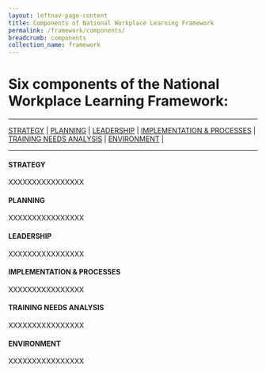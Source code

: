 ```yaml
---
layout: leftnav-page-content
title: Components of National Workplace Learning Framework
permalink: /framework/components/
breadcrumb: components
collection_name: framework
---
```





# **Six components of the National Workplace Learning Framework:**

-------------------

[STRATEGY](#S) | [PLANNING](#P) | [LEADERSHIP](#L) | [IMPLEMENTATION & PROCESSES](#I) | [TRAINING NEEDS ANALYSIS](#T) | [ENVIRONMENT](#E) | 

-------------------


<a name="S"></a>
#### STRATEGY

XXXXXXXXXXXXXXXX



<a name="P"></a>
#### PLANNING

XXXXXXXXXXXXXXXX



<a name="L"></a>
#### LEADERSHIP

XXXXXXXXXXXXXXXX



<a name="I"></a>
#### IMPLEMENTATION & PROCESSES

XXXXXXXXXXXXXXXX



<a name="T"></a>
#### TRAINING NEEDS ANALYSIS

XXXXXXXXXXXXXXXX



<a name="E"></a>
#### ENVIRONMENT

XXXXXXXXXXXXXXXX
